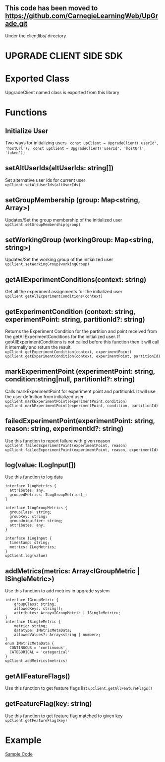 ## This code has been moved to https://github.com/CarnegieLearningWeb/UpGrade.git
Under the clientlibs/ directory

# UPGRADE CLIENT SIDE SDK
# Exported Class
UpgradeClient named class is exported from this library

# Functions

## Initialize User
Two ways for initializing users
``` const upClient = UpgradeClient('userId', 'hostUrl');```
``` const upClient = UpgradeClient('userId', 'hostUrl', 'token');```

## setAltUserIds(altUserIds: string[])
Set alternative user ids for current user
``` upClient.setAltUserIds(altUserIds)```

## setGroupMembership (group: Map<string, Array<string>>)
Updates/Set the group membership of the initialized user
```upClient.setGroupMembership(group)```

## setWorkingGroup (workingGroup: Map<string, string>)
Updates/Set the working group of the initialized user
```upClient.setWorkingGroup(workingGroup)```

## getAllExperimentConditions(context: string)
Get all the experiment assignments for the initialized user
```upClient.getAllExperimentConditions(context)```

## getExperimentCondition (context: string, experimentPoint: string, partitionId?: string)
Returns the Experiment Condition for the partition and point received from the getAllExperimentConditions for the initialized user. If getAllExperimentConditions is not called before this function then it will call it internally and return the result.
```upClient.getExperimentCondition(context, experimentPoint)```
```upClient.getExperimentCondition(context, experimentPoint, partitionId)```

## markExperimentPoint (experimentPoint: string, condition:string|null, partitionId?: string)
Calls markExperimentPoint for experiment point and partitionId. It will use the user definition from initialized user
```upClient.markExperimentPoint(experimentPoint,condition)```
```upClient.markExperimentPoint(experimentPoint, condition, partitionId)```

## failedExperimentPoint(experimentPoint: string, reason: string, experimentId?: string)
Use this function to report failure with given reason
```upClient.failedExperimentPoint(experimentPoint, reason)```
```upClient.failedExperimentPoint(experimentPoint, reason, experimentId)```

## log(value: ILogInput[])
Use this function to log data
```
interface ILogMetrics {
  attributes: any;
  groupedMetrics: ILogGroupMetrics[];
}

interface ILogGroupMetrics {
  groupClass: string;
  groupKey: string;
  groupUniquifier: string;
  attributes: any;
}

interface ILogInput {
  timestamp: string;
  metrics: ILogMetrics;
}
upClient.log(value)
```

## addMetrics(metrics: Array<IGroupMetric | ISingleMetric>)
Use this function to add metrics in upgrade system

```
interface IGroupMetric {
    groupClass: string;
    allowedKeys: string[];
    attributes: Array<IGroupMetric | ISingleMetric>;
}
interface ISingleMetric {
    metric: string;
    datatype: IMetricMetaData;
    allowedValues?: Array<string | number>;
}
enum IMetricMetaData {
  CONTINUOUS = 'continuous',
  CATEGORICAL = 'categorical'
}
upClient.addMetrics(metrics)
```

## getAllFeatureFlags()
Use this function to get feature flags list
```upClient.getAllFeatureFlags()```

## getFeatureFlag(key: string)
Use this function to get feature flag matched to given key
```upClient.getFeatureFlag(key)```

# Example
[Sample Code](https://gist.github.com/JD2455/819b178bd43fc3da376eb2d6ddc55c3b "Sample Code")

